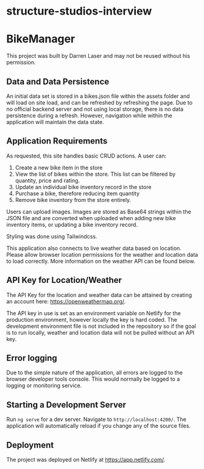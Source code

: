 # structure-studios-interview

# BikeManager

This project was built by Darren Laser and may not be reused without his permission.

## Data and Data Persistence

An initial data set is stored in a bikes.json file within the assets folder and will load on site load, and
can be refreshed by refreshing the page. Due to no official backend server and not using local storage,
there is no data persistence during a refresh. However, navigation while within the application will
maintain the data state.

## Application Requirements

As requested, this site handles basic CRUD actions. A user can:

1. Create a new bike item in the store
2. View the list of bikes within the store. This list can be filtered by quantity, price and rating.
3. Update an individual bike inventory record in the store
4. Purchase a bike, therefore reducing item quantity
5. Remove bike inventory from the store entirely.

Users can upload images. Images are stored as Base64 strings within the JSON file and are converted when
uploaded when adding new bike inventory items, or updating a bike inventory record.

Styling was done using Tailwindcss.

This application also connects to live weather data based on location. Please allow browser location
permissions for the weather and location data to load correctly. More information on the weather API
can be found below.

## API Key for Location/Weather

The API Key for the location and weather data can be attained by creating an account here: https://openweathermap.org/.

The API key in use is set as an environment variable on Netlify for the production environment, however
locally the key is hard coded. The development environment file is not included in the repository so if
the goal is to run locally, weather and location data will not be pulled without an API key.

## Error logging

Due to the simple nature of the application, all errors are logged to the browser developer tools console.
This would normally be logged to a logging or monitoring service.

## Starting a Development Server

Run `ng serve` for a dev server. Navigate to `http://localhost:4200/`. The application will automatically reload if you change any of the source files.

## Deployment

The project was deployed on Netlify at https://app.netlify.com/.

